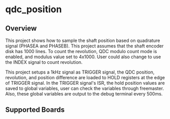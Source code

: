 # qdc_position

## Overview

This project shows how to sample the shaft position based on quadrature signal (PHASEA and PHASEB).
This project assumes that the shaft encoder disk has 1000 lines. To count the revolution,
QDC modulo count mode is enabled, and modulus value set to 4x1000. User could also change
to use the INDEX signal to count revolution.

This project setups a 1kHz signal as TRIGGER signal, the QDC position, revolution,
and position difference are loaded to HOLD registers at the edge of TRIGGER signal.
In the TRIGGER signal's ISR, the hold position values are saved to global variables,
user can check the variables through freemaster. Also, these global variables
are output to the debug terminal every 500ms.

## Supported Boards
